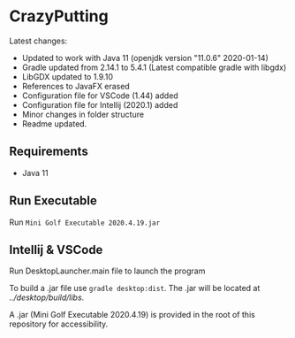 # CrazyPutting

Latest changes:

- Updated to work with Java 11 (openjdk version "11.0.6" 2020-01-14)
- Gradle updated from 2.14.1 to 5.4.1 (Latest compatible gradle with libgdx)
- LibGDX updated to 1.9.10
- References to JavaFX erased
- Configuration file for VSCode (1.44) added
- Configuration file for Intellij (2020.1) added
- Minor changes in folder structure 
- Readme updated.

## Requirements

- Java 11 

## Run Executable

Run `Mini Golf Executable 2020.4.19.jar` 

## Intellij & VSCode
Run DesktopLauncher.main file to launch the program

To build a .jar file use  `gradle desktop:dist`. The .jar will be located at *../desktop/build/libs*.  

A .jar (Mini Golf Executable 2020.4.19) is provided in the root of this repository for accessibility. 